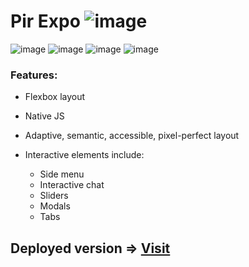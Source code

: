 # Pir Expo ![image](https://user-images.githubusercontent.com/109738127/228360958-cf3db53f-f793-4ce0-b1d2-5cf590fe45f6.png)

![image](https://user-images.githubusercontent.com/109738127/228361086-565f85b3-d712-4c99-9fc3-ea0cac05bd0f.png) ![image](https://user-images.githubusercontent.com/109738127/228361119-cb17e9bc-4011-477a-b5f1-92ec55fb7529.png) ![image](https://user-images.githubusercontent.com/109738127/228361149-ca0fedba-ca36-47ed-9d8c-efc7e9c27155.png) ![image](https://user-images.githubusercontent.com/109738127/228361179-f2f46ff6-d602-4afe-a022-30618dccf709.png)

### Features: 
- Flexbox layout
- Native JS
- Adaptive, semantic, accessible, pixel-perfect layout
- Interactive elements include:

  - Side menu
  - Interactive chat
  - Sliders
  - Modals
  - Tabs

## Deployed version => [Visit](https://regtour.pirexpo.com/)
